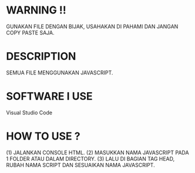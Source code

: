 # WARNING !!
GUNAKAN FILE DENGAN BIJAK, USAHAKAN DI PAHAMI DAN JANGAN COPY PASTE SAJA.

# DESCRIPTION
SEMUA FILE MENGGUNAKAN JAVASCRIPT.

# SOFTWARE I USE
Visual Studio Code

# HOW TO USE ?
(1) JALANKAN CONSOLE HTML.
(2) MASUKKAN NAMA JAVASCRIPT PADA 1 FOLDER ATAU DALAM DIRECTORY.
(3) LALU DI BAGIAN TAG HEAD, RUBAH NAMA SCRIPT DAN SESUAIKAN NAMA JAVASCRIPT.
